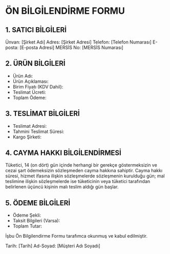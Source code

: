 # ÖN BİLGİLENDİRME FORMU

## 1. SATICI BİLGİLERİ
Ünvan: [Şirket Adı]
Adres: [Şirket Adresi]
Telefon: [Telefon Numarası]
E-posta: [E-posta Adresi]
MERSİS No: [MERSİS Numarası]

## 2. ÜRÜN BİLGİLERİ
- Ürün Adı:
- Ürün Açıklaması:
- Birim Fiyatı (KDV Dahil):
- Teslimat Ücreti:
- Toplam Ödeme:

## 3. TESLİMAT BİLGİLERİ
- Teslimat Adresi:
- Tahmini Teslimat Süresi:
- Kargo Şirketi:

## 4. CAYMA HAKKI BİLGİLENDİRMESİ
Tüketici, 14 (on dört) gün içinde herhangi bir gerekçe göstermeksizin ve cezai şart ödemeksizin sözleşmeden cayma hakkına sahiptir. Cayma hakkı süresi, hizmet ifasına ilişkin sözleşmelerde sözleşmenin kurulduğu gün; mal teslimine ilişkin sözleşmelerde ise tüketicinin veya tüketici tarafından belirlenen üçüncü kişinin malı teslim aldığı gün başlar.

## 5. ÖDEME BİLGİLERİ
- Ödeme Şekli:
- Taksit Bilgileri (Varsa):
- Toplam Tutar:

İşbu Ön Bilgilendirme Formu tarafımca okunmuş ve kabul edilmiştir.

Tarih: [Tarih]
Ad-Soyad: [Müşteri Adı Soyadı] 